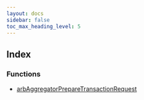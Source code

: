 ```yaml
---
layout: docs
sidebar: false
toc_max_heading_level: 5
---
```


## Index

### Functions

- [arbAggregatorPrepareTransactionRequest](functions/arbAggregatorPrepareTransactionRequest.md)
